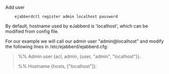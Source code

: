 Add user

		ejabberdctl register admin localhost password

By default, hostname used by eJabberd is 'localhost', which can be modified from config file.

For our example we will call our admin user "admin@localhost" and modify the following lines in /etc/ejabberd/ejabberd.cfg:

>%% Admin user
>{acl, admin, {user, "admin", "localhost"}}.
>
>%% Hostname
>{hosts, ["localhost"]}.
